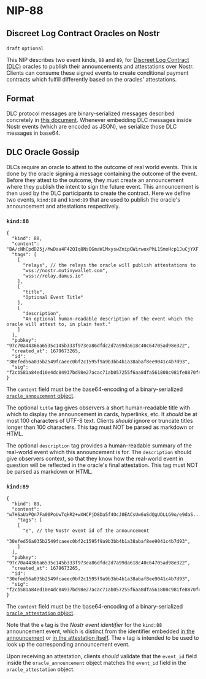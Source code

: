 NIP-88
======

Discreet Log Contract Oracles on Nostr
-----------------

`draft` `optional`

This NIP describes two event kinds, `88` and `89`, for [Discreet Log Contract (DLC)](https://bitcoinops.org/en/topics/discreet-log-contracts/) oracles to publish their announcements and attestations over Nostr. Clients can consume these signed events to create conditional payment contracts which fulfill differently based on the oracles' attestations.

## Format

DLC protocol messages are binary-serialized messages described concretely in [this document](https://github.com/discreetlogcontracts/dlcspecs/blob/master/Messaging.md). Whenever embedding DLC messages inside Nostr events (which are encoded as JSON), we serialize those DLC messages in base64.

## DLC Oracle Gossip

DLCs require an oracle to attest to the outcome of real world events. This is done by the oracle signing a message containing the outcome of the event. Before they attest to the outcome, they must create an announcement where they publish the intent to sign the future event. This announcement is then used by the DLC participants to create the contract. Here we define two events, `kind:88` and `kind:89` that are used to publish the oracle's announcement and attestations respectively.

### `kind:88`

```jsonc
{
  "kind": 88,
  "content": "BA/cNhCpdD25j/MwDaa4F42QIq8NsOGmaW1MxyswZnipGWirwoxPhL1SmoHcp1JuCjYXF...",
  "tags": [
    [
      "relays", // the relays the oracle will publish attestations to
      "wss://nostr.mutinywallet.com",
      "wss://relay.damus.io"
    ],
    [
      "title",
      "Optional Event Title"
    ],
    [
      "description",
      "An optional human-readable description of the event which the oracle will attest to, in plain text."
    ]
  ],
  "pubkey": "97c70a44366a6535c145b333f973ea86dfdc2d7a99da618c40c64705ad98e322",
  "created_at": 1679673265,
  "id": "30efed56a035b2549fcaeec0bf2c1595f9a9b3bb4b1a38abaf8ee9041c4b7d93",
  "sig": "f2cb581a84ed10e4dc84937bd98e27acac71ab057255f6aa8dfa561808c981fe8870f4a03c1e3666784d82a9c802d3704e174371aa13d63e2aeaf24ff5374d9d"
}
```

The `content` field must be the base64-encoding of a binary-serialized [`oracle_annoucement` object](https://github.com/discreetlogcontracts/dlcspecs/blob/master/Messaging.md#the-oracle_annoucement-type).

The optional `title` tag gives observers a short human-readable title with which to display the announcement in cards, hyperlinks, etc. It _should_ be at most 100 characters of UTF-8 text. Clients _should_ ignore or truncate titles longer than 100 characters. This tag must NOT be parsed as markdown or HTML.

The optional `description` tag provides a human-readable summary of the real-world event which this announcement is for. The `description` should give observers context, so that they know how the real-world event in question will be reflected in the oracle's final attestation. This tag must NOT be parsed as markdown or HTML.

### `kind:89`

```jsonc
{
  "kind": 89,
  "content": "w7HSaUaPQn7Fa00PoUwTqkR2+wXHCPjD8Da5f4OcJ0EACsUw6uSdQgUDLLG9o/e9daS...",
    "tags": [
    [
      "e", // the Nostr event id of the announcement
      "30efed56a035b2549fcaeec0bf2c1595f9a9b3bb4b1a38abaf8ee9041c4b7d93",
    ]
  ],
  "pubkey": "97c70a44366a6535c145b333f973ea86dfdc2d7a99da618c40c64705ad98e322",
  "created_at": 1679673265,
  "id": "30efed56a035b2549fcaeec0bf2c1595f9a9b3bb4b1a38abaf8ee9041c4b7d93",
  "sig": "f2cb581a84ed10e4dc84937bd98e27acac71ab057255f6aa8dfa561808c981fe8870f4a03c1e3666784d82a9c802d3704e174371aa13d63e2aeaf24ff5374d9d"
}
```

The `content` field must be the base64-encoding of a binary-serialized [`oracle_attestation` object](https://github.com/discreetlogcontracts/dlcspecs/blob/master/Messaging.md#the-oracle_attestation-type).

Note that the `e` tag is the _Nostr event identifier_ for the `kind:88` announcement event, which is distinct from the identifier embedded [in the announcement](https://github.com/discreetlogcontracts/dlcspecs/blob/master/Messaging.md#oracle_event) or [in the attestation itself](https://github.com/discreetlogcontracts/dlcspecs/blob/master/Messaging.md#oracle_attestation). The `e` tag is intended to be used to look up the corresponding announcement event.

Upon receiving an attestation, clients _should_ validate that the `event_id` field inside the `oracle_announcement` object matches the `event_id` field in the `oracle_attestation` object.
